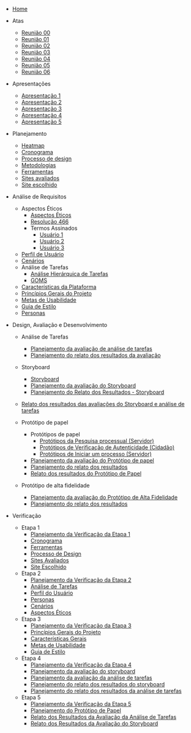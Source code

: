 - [Home](_home.md)

* Atas

  - [Reunião 00](atas/IHC_ATA_00.md)
  - [Reunião 01](atas/IHC_ATA_01.md)
  - [Reunião 02](atas/IHC_ATA_02.md)
  - [Reunião 03](atas/IHC_ATA_03.md)
  - [Reunião 04](atas/IHC_ATA_04.md)
  - [Reunião 05](atas/IHC_ATA_05.md)
  - [Reunião 06](atas/IHC_ATA_06.md)

* Apresentações

  - [Apresentação 1](apresentacoes/apresentacao_1.md)
  - [Apresentação 2](apresentacoes/apresentacao_2.md)
  - [Apresentação 3](apresentacoes/apresentacao_3.md)
  - [Apresentação 4](apresentacoes/apresentacao_4.md)
  - [Apresentação 5](apresentacoes/apresentacao_5.md)

* Planejamento

  - [Heatmap](planejamento/heatmap.md)
  - [Cronograma](planejamento/cronograma.md)
  - [Processo de design](planejamento/processo-design.md)
  - [Metodologias](planejamento/metodologias.md)
  - [Ferramentas](planejamento/ferramentas.md)
  - [Sites avaliados](planejamento/sites-avaliados.md)
  - [Site escolhido](planejamento/site-escolhido.md)

* Análise de Requisitos

  - Aspectos Éticos
    - [Aspectos Éticos](analise-de-requisitos/aspectos-eticos/aspectos-eticos.md)
    - [Resolução 466](https://github.com/Interacao-Humano-Computador/2023.2-SEI-GDF/files/13059265/reso466.pdf)
    * Termos Assinados
      - [Usuário 1](https://github.com/Interacao-Humano-Computador/2023.2-SEI-GDF/files/13059220/termo_user1.pdf)
      - [Usuário 2](https://github.com/Interacao-Humano-Computador/2023.2-SEI-GDF/files/13059261/termo_user2.pdf)
      - [Usuário 3](https://github.com/Interacao-Humano-Computador/2023.2-SEI-GDF/files/13059263/termo_user3.pdf)
  - [Perfil de Usuário](analise-de-requisitos/perfil-de-usuario.md)
  - [Cenários](analise-de-requisitos/cenarios.md)
  - Análise de Tarefas
    - [Análise Hierárquica de Tarefas](analise-de-requisitos/analise-de-tarefas/HTA.md)
    - [GOMS](analise-de-requisitos/analise-de-tarefas/GOMS.md)
  - [Características da Plataforma](analise-de-requisitos/caract-da-plataforma.md)
  - [Princípios Gerais do Projeto](analise-de-requisitos/principios-gerais.md)
  - [Metas de Usabilidade](analise-de-requisitos/metas-de-usabilidade.md)
  - [Guia de Estilo](analise-de-requisitos/guia-de-estilo.md)
  - [Personas](analise-de-requisitos/personas.md)

* Design, Avaliação e Desenvolvimento

  - Análise de Tarefas

    - [Planejamento da avaliação de análise de tarefas](design-avaliacao-desenvolvimento/planejamento/analise-tarefas/planejamento-avaliacao-analise-tarefas.md)
    - [Planejamento do relato dos resultados da avaliação](design-avaliacao-desenvolvimento/planejamento/analise-tarefas/planejamento-resultado-analise-tarefas.md)

  - Storyboard

    - [Storyboard](design-avaliacao-desenvolvimento/planejamento/storyboard/storyboards.md)
    - [Planejamento da avaliação do Storyboard](design-avaliacao-desenvolvimento/planejamento/storyboard/planejamento-avaliacao-storyboard.md)
    - [Planejamento do Relato dos Resultados - Storyboard](design-avaliacao-desenvolvimento/planejamento/storyboard/planej-relat-resul.md)

  - [Relato dos resultados das avaliações do Storyboard e análise de tarefas](design-avaliacao-desenvolvimento/planejamento/resultados-entrevistas-hta-storyboard.md)

  - Protótipo de papel
    - Protótipos de papel
      - [Protótipos da Pesquisa processual (Servidor)](design-avaliacao-desenvolvimento/planejamento/prototipo-papel/prototipos/prototipo-papel-pesquisa-servidor.md)
      - [Protótipos de Verificação de Autenticidade (Cidadão)](design-avaliacao-desenvolvimento/planejamento/prototipo-papel/prototipos/prototipo-papel-aut-doc.md)
      - [Protótipos de Iniciar um processo (Servidor)](design-avaliacao-desenvolvimento/planejamento/prototipo-papel/prototipos/prototipo-de-papel-iniciar-processo.md)
    - [Planejamento da avaliação do Protótipo de papel](design-avaliacao-desenvolvimento/planejamento/prototipo-papel/Planejamento-avaliacao-protot-papel.md)
    - [Planejamento do relato dos resultados](design-avaliacao-desenvolvimento/planejamento/prototipo-papel/planejamento-relato-resultados-pp.md)
    - [Relato dos resultados do Protótipo de Papel](design-avaliacao-desenvolvimento/planejamento/prototipo-papel/relat-resultados-prot-papel.md)

  - Protótipo de alta fidelidade
    - [Planejamento da avaliação do Protótipo de Alta Fidelidade](design-avaliacao-desenvolvimento/planejamento/prototipo-alta-fidelidade/planejamento-avaliacao-protot-alta-fid.md)
    - [Planejamento do relato dos resultados](design-avaliacao-desenvolvimento/planejamento/prototipo-alta-fidelidade/planejamento-relato-result-protot-alta-fid.md)

* Verificação

  - Etapa 1
    - [Planejamento da Verificação da Etapa 1](verificacao/Grupo1/Etapa1/planejamento-verificacao-etapa1.md)
    - [Cronograma](verificacao/Grupo1/Etapa1/cronograma.md)
    - [Ferramentas](verificacao/Grupo1/Etapa1/ferramentas.md)
    - [Processo de Design](verificacao/Grupo1/Etapa1/processo-design.md)
    - [Sites Avaliados](verificacao/Grupo1/Etapa1/sites-avaliados.md)
    - [Site Escolhido](verificacao/Grupo1/Etapa1/site-escolhido.md)
  - Etapa 2
    - [Planejamento da Verificação da Etapa 2](verificacao/Grupo1/Etapa2/planejamento-verificacao-etapa2.md)
    - [Análise de Tarefas](verificacao/Grupo1/Etapa2/analise_tarefas.md)
    - [Perfil do Usuário](verificacao/Grupo1/Etapa2/perfil_usuario.md)
    - [Personas](verificacao/Grupo1/Etapa2/personas.md)
    - [Cenários](verificacao/Grupo1/Etapa2/cenarios.md)
    - [Aspectos Éticos](verificacao/Grupo1/Etapa2/aspectos_eticos.md)
  - Etapa 3
    - [Planejamento da Verificação da Etapa 3](verificacao/Grupo1/Etapa3/planejamento_verif_etapa_3.md)
    - [Princípios Gerais do Projeto](verificacao/Grupo1/Etapa3/princ_gerais.md)
    - [Características Gerais](verificacao/Grupo1/Etapa3/carac_gerais.md)
    - [Metas de Usabilidade](verificacao/Grupo1/Etapa3/metas_d_usabilidade.md)
    - [Guia de Estilo](verificacao/Grupo1/Etapa3/guia_estilo.md)
  - Etapa 4
    - [Planejamento da Verificação da Etapa 4](verificacao/Grupo1/Etapa4/Planejamento_verif_etapa_4.md)
    - [Planejamento da avaliação do storyboard](verificacao/Grupo1/Etapa4/Planejamento_avaliacao_storyboard.md)
    - [Planejamento da avaliação da análise de tarefas](verificacao/Grupo1/Etapa4/Planejamento_avaliacao_analise_de_tarefas.md)
    - [Planejamento do relato dos resultados do storyboard](verificacao/Grupo1/Etapa4/Planejamento_relato_resultados_storyboard.md)
    - [Planejamento do relato dos resultados da análise de tarefas](verificacao/Grupo1/Etapa4/Planejamento_relato_resultados_analise_tarefas.md)
  - Etapa 5
    - [Planejamento da Verificação da Etapa 5](verificacao/Grupo1/Etapa5/planejamento_verificação.md)
    - [Planejamento do Protótipo de Papel](verificacao/Grupo1/Etapa5/verificação_planejamento_protótipo_papel.md)
    - [Relato dos Resultados da Avaliação da Análise de Tarefas](verificacao/Grupo1/Etapa5/verificação_relato_resultados_analise_tarefas.md)
    - [Relato dos Resultados da Avaliação do Storyboard](verificacao/Grupo1/Etapa5/verificação_relato_resultados_storyboard.md)

